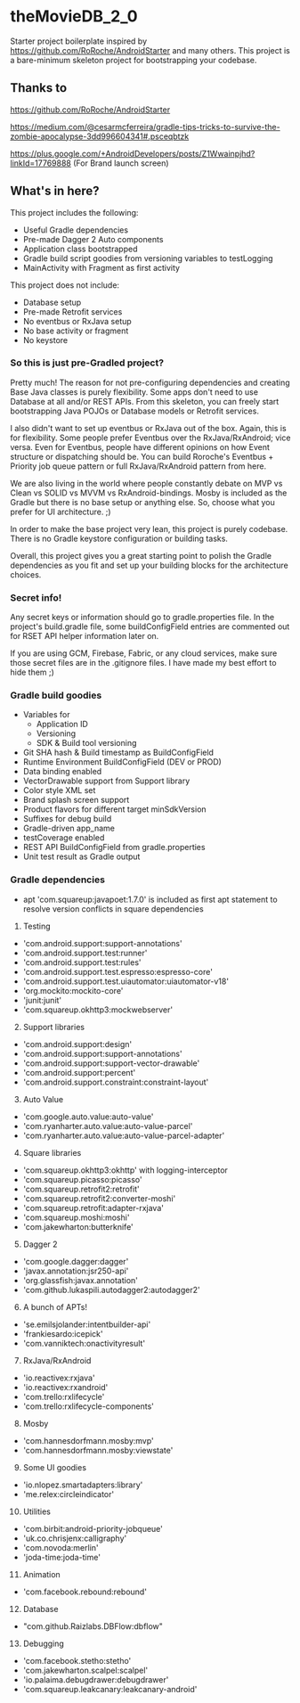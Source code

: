 # theMovieDB_2_0
Starter project boilerplate inspired by https://github.com/RoRoche/AndroidStarter and many others. This project is a bare-minimum skeleton project for bootstrapping your codebase.

## Thanks to
https://github.com/RoRoche/AndroidStarter

https://medium.com/@cesarmcferreira/gradle-tips-tricks-to-survive-the-zombie-apocalypse-3dd996604341#.psceqbtzk

https://plus.google.com/+AndroidDevelopers/posts/Z1Wwainpjhd?linkId=17769888 (For Brand launch screen)


## What's in here?
This project includes the following:
* Useful Gradle dependencies
* Pre-made Dagger 2 Auto components
* Application class bootstrapped
* Gradle build script goodies from versioning variables to testLogging
* MainActivity with Fragment as first activity

This project does not include:
* Database setup
* Pre-made Retrofit services
* No eventbus or RxJava setup
* No base activity or fragment
* No keystore

### So this is just pre-Gradled project?
Pretty much! The reason for not pre-configuring dependencies and creating Base Java classes is purely flexibility. 
Some apps don't need to use Database at all and/or REST APIs. From this skeleton, you can freely start bootstrapping Java POJOs or Database models or Retrofit services.

I also didn't want to set up eventbus or RxJava out of the box. Again, this is for flexibility. Some people prefer Eventbus over the RxJava/RxAndroid; vice versa. Even for Eventbus, people have different opinions on how Event structure or dispatching should be. You can build Roroche's Eventbus + Priority job queue pattern or full RxJava/RxAndroid pattern from here. 

We are also living in the world where people constantly debate on MVP vs Clean vs SOLID vs MVVM vs RxAndroid-bindings. Mosby is included as the Gradle but there is no base setup or anything else. So, choose what you prefer for UI architecture. ;)

In order to make the base project very lean, this project is purely codebase. There is no Gradle keystore configuration or building tasks.

Overall, this project gives you a great starting point to polish the Gradle dependencies as you fit and set up your building blocks for the architecture choices.

### Secret info!
Any secret keys or information should go to gradle.properties file. In the project's build.gradle file, some buildConfigField entries are commented out for RSET API helper information later on.

If you are using GCM, Firebase, Fabric, or any cloud services, make sure those secret files are in the .gitignore files. I have made my best effort to hide them ;)

### Gradle build goodies
* Variables for
  * Application ID
  * Versioning
  * SDK & Build tool versioning
* Git SHA hash & Build timestamp as BuildConfigField
* Runtime Environment BuildConfigField (DEV or PROD)
* Data binding enabled
* VectorDrawable support from Support library
* Color style XML set
* Brand splash screen support
* Product flavors for different target minSdkVersion
* Suffixes for debug build
* Gradle-driven app_name
* testCoverage enabled
* REST API BuildConfigField from gradle.properties
* Unit test result as Gradle output

### Gradle dependencies

* apt 'com.squareup:javapoet:1.7.0' is included as first apt statement to resolve version conflicts in square dependencies

1. Testing
  * 'com.android.support:support-annotations'
  * 'com.android.support.test:runner'
  * 'com.android.support.test:rules'
  * 'com.android.support.test.espresso:espresso-core'
  * 'com.android.support.test.uiautomator:uiautomator-v18'
  * 'org.mockito:mockito-core'
  * 'junit:junit'
  * 'com.squareup.okhttp3:mockwebserver'

2. Support libraries
  * 'com.android.support:design'
  * 'com.android.support:support-annotations'
  * 'com.android.support:support-vector-drawable'
  * 'com.android.support:percent'
  * 'com.android.support.constraint:constraint-layout'

3. Auto Value
  * 'com.google.auto.value:auto-value'
  * 'com.ryanharter.auto.value:auto-value-parcel'
  * 'com.ryanharter.auto.value:auto-value-parcel-adapter'

4. Square libraries
  * 'com.squareup.okhttp3:okhttp' with logging-interceptor
  * 'com.squareup.picasso:picasso'
  * 'com.squareup.retrofit2:retrofit'
  * 'com.squareup.retrofit2:converter-moshi'
  * 'com.squareup.retrofit:adapter-rxjava'
  * 'com.squareup.moshi:moshi'
  * 'com.jakewharton:butterknife'

5. Dagger 2
  * 'com.google.dagger:dagger'
  * 'javax.annotation:jsr250-api'
  * 'org.glassfish:javax.annotation'
  * 'com.github.lukaspili.autodagger2:autodagger2'

6. A bunch of APTs!
  * 'se.emilsjolander:intentbuilder-api'
  * 'frankiesardo:icepick'
  * 'com.vanniktech:onactivityresult'

7. RxJava/RxAndroid
  * 'io.reactivex:rxjava'
  * 'io.reactivex:rxandroid'
  * 'com.trello:rxlifecycle'
  * 'com.trello:rxlifecycle-components'

8. Mosby
  * 'com.hannesdorfmann.mosby:mvp'
  * 'com.hannesdorfmann.mosby:viewstate'

9. Some UI goodies
  * 'io.nlopez.smartadapters:library'
  * 'me.relex:circleindicator'

10. Utilities
  * 'com.birbit:android-priority-jobqueue'
  * 'uk.co.chrisjenx:calligraphy'
  * 'com.novoda:merlin'
  * 'joda-time:joda-time'

11. Animation
  * 'com.facebook.rebound:rebound'

12. Database
  * "com.github.Raizlabs.DBFlow:dbflow"

13. Debugging
  * 'com.facebook.stetho:stetho'
  * 'com.jakewharton.scalpel:scalpel'
  * 'io.palaima.debugdrawer:debugdrawer'
  * 'com.squareup.leakcanary:leakcanary-android'
